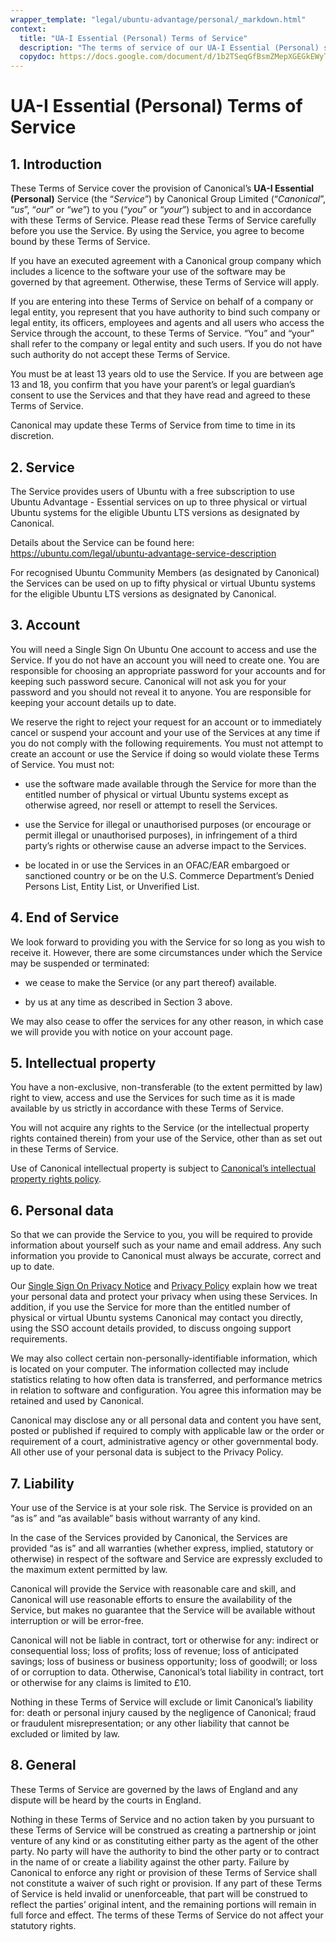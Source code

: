 ```yaml
---
wrapper_template: "legal/ubuntu-advantage/personal/_markdown.html"
context:
  title: "UA-I Essential (Personal) Terms of Service"
  description: "The terms of service of our UA-I Essential (Personal) service which provides users of Ubuntu with a subscription to use UA-I Essential (Personal) on up to three physical or virtual Ubuntu systems for the eligible 14.04 LTS release, and up to 50 machines for official Ubuntu Community members."
  copydoc: https://docs.google.com/document/d/1b2TSeqGfBsmZMepXGEGkEWyTDo0M5aHmyqaQIzEZfPs/edit
---
```


# UA-I Essential (Personal) Terms of Service

## 1. Introduction

These Terms of Service cover the provision of Canonical’s **UA-I Essential (Personal)** Service (the “<dfn>Service</dfn>”) by Canonical Group Limited (“<dfn>Canonical</dfn>”, “<dfn>us</dfn>”, “<dfn>our</dfn>” or “<dfn>we</dfn>”) to you (“<dfn>you</dfn>” or “<dfn>your</dfn>”) subject to and in accordance with these Terms of Service. Please read these Terms of Service carefully before you use the Service. By using the Service, you agree to become bound by these Terms of Service.

If you have an executed agreement with a Canonical group company which includes a licence to the software your use of the software may be governed by that agreement. Otherwise, these Terms of Service will apply.

If you are entering into these Terms of Service on behalf of a company or legal entity, you represent that you have authority to bind such company or legal entity, its officers, employees and agents and all users who access the Service through the account, to these Terms of Service. “You” and “your” shall refer to the company or legal entity and such users. If you do not have such authority do not accept these Terms of Service.    

You must be at least 13 years old to use the Service. If you are between age 13 and 18, you confirm that you have your parent’s or legal guardian’s consent to use the Services and that they have read and agreed to these Terms of Service.

Canonical may update these Terms of Service from time to time in its discretion.

## 2. Service

The Service provides users of Ubuntu with a free subscription to use Ubuntu Advantage - Essential services on up to three physical or virtual Ubuntu systems for the eligible Ubuntu LTS versions as designated by Canonical.

Details about the Service can be found here:  https://ubuntu.com/legal/ubuntu-advantage-service-description

For recognised Ubuntu Community Members (as designated by Canonical) the Services can be used on up to fifty physical or virtual Ubuntu systems for the eligible Ubuntu LTS versions as designated by Canonical. 

## 3. Account

You will need a Single Sign On Ubuntu One account to access and use the Service. If you do not have an account you will need to create one. You are responsible for choosing an appropriate password for your accounts and for keeping such password secure. Canonical will not ask you for your password and you should not reveal it to anyone. You are responsible for keeping your account details up to date.

We reserve the right to reject your request for an account or to immediately cancel or suspend your account and your use of the Services at any time if you do not comply with the following requirements. You must not attempt to create an account or use the Service if doing so would violate these Terms of Service. You must not:            

- use the software made available through the Service for more than the entitled number of physical or virtual Ubuntu systems except as otherwise agreed, nor resell or attempt to resell the Services.

- use the Service for illegal or unauthorised purposes (or encourage or permit illegal or unauthorised purposes), in infringement of a third party’s rights or otherwise cause an adverse impact to the Services.

- be located in or use the Services in an OFAC/EAR embargoed or sanctioned country or be on the U.S. Commerce Department’s Denied Persons List, Entity List, or Unverified List.

## 4. End of Service

We look forward to providing you with the Service for so long as you wish to receive it. However, there are some circumstances under which the Service may be suspended or terminated:

- we cease to make the Service (or any part thereof) available.    

- by us at any time as described in Section 3 above.          

We may also cease to offer the services for any other reason, in which case we will provide you with notice on your account page.    

## 5. Intellectual property

You have a non-exclusive, non-transferable (to the extent permitted by law) right to view, access and use the Services for such time as it is made available by us strictly in accordance with these Terms of Service.

You will not acquire any rights to the Service (or the intellectual property rights contained therein) from your use of the Service, other than as set out in these Terms of Service.  

Use of Canonical intellectual property is subject to [Canonical’s intellectual property rights policy](/legal/intellectual-property-policy).

## 6. Personal data

So that we can provide the Service to you, you will be required to provide information about yourself such as your name and email address. Any such information you provide to Canonical must always be accurate, correct and up to date.    

Our [Single Sign On Privacy Notice](/legal/data-privacy/sso) and [Privacy Policy](/legal/terms-and-policies/privacy-policy) explain how we treat your personal data and protect your privacy when using these Services. In addition, if you use the Service for more than the entitled number of physical or virtual Ubuntu systems Canonical may contact you directly, using the SSO account details provided, to discuss ongoing support requirements.

We may also collect certain non-personally-identifiable information, which is located on your computer. The information collected may include statistics relating to how often data is transferred, and performance metrics in relation to software and configuration. You agree this information may be retained and used by Canonical.    

Canonical may disclose any or all personal data and content you have sent, posted or published if required to comply with applicable law or the order or requirement of a court, administrative agency or other governmental body. All other use of your personal data is subject to the Privacy Policy.

## 7. Liability

Your use of the Service is at your sole risk. The Service is provided on an “as is” and “as available” basis without warranty of any kind.

In the case of the Services provided by Canonical, the Services are provided “as is” and all warranties (whether express, implied, statutory or otherwise) in respect of the software and Service are expressly excluded to the maximum extent permitted by law.   

Canonical will provide the Service with reasonable care and skill, and Canonical will use reasonable efforts to ensure the availability of the Service, but makes no guarantee that the Service will be available without interruption or will be error-free.

Canonical will not be liable in contract, tort or otherwise for any: indirect or consequential loss; loss of profits; loss of revenue; loss of anticipated savings; loss of business or business opportunity; loss of goodwill; or loss of or corruption to data. Otherwise, Canonical’s total liability in contract, tort or otherwise for any claims is limited to £10.

Nothing in these Terms of Service will exclude or limit Canonical’s liability for: death or personal injury caused by the negligence of Canonical; fraud or fraudulent misrepresentation; or any other liability that cannot be excluded or limited by law.

## 8. General

These Terms of Service are governed by the laws of England and any dispute will be heard by the courts in England.

Nothing in these Terms of Service and no action taken by you pursuant to these Terms of Service will be construed as creating a partnership or joint venture of any kind or as constituting either party as the agent of the other party. No party will have the authority to bind the other party or to contract in the name of or create a liability against the other party. Failure by Canonical to enforce any right or provision of these Terms of Service shall not constitute a waiver of such right or provision. If any part of these Terms of Service is held invalid or unenforceable, that part will be construed to reflect the parties’ original intent, and the remaining portions will remain in full force and effect. The terms of these Terms of Service do not affect your statutory rights.

